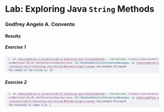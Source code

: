 # Lab: Exploring Java `String` Methods

### Godfrey Angelo A. Convento

#### Results

##### Exercise 1

![alt text](image.png)

##### Exercise 2

![alt text](image-1.png)